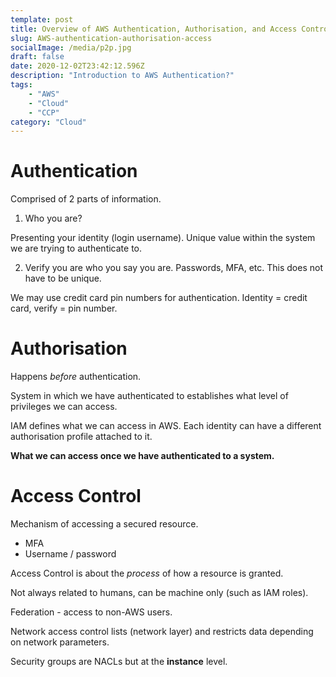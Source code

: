 ```yaml
---
template: post
title: Overview of AWS Authentication, Authorisation, and Access Control
slug: AWS-authentication-authorisation-access
socialImage: /media/p2p.jpg
draft: false
date: 2020-12-02T23:42:12.596Z
description: "Introduction to AWS Authentication?"
tags:
    - "AWS"
    - "Cloud"
    - "CCP"
category: "Cloud"
---
```



# Authentication
Comprised of 2 parts of information.
1. Who you are?

Presenting your identity (login username). Unique value within the system we are trying to authenticate to.

2. Verify you are who you say you are. Passwords, MFA, etc. This does not have to be unique.

We may use credit card pin numbers for authentication. Identity = credit card, verify = pin number.
# Authorisation
Happens _before_ authentication.

System in which we have authenticated to establishes what level of privileges we can access. 

IAM defines what we can access in AWS. Each identity can have a different authorisation profile attached to it.

**What we can access once we have authenticated to a system.**

# Access Control
Mechanism of accessing a secured resource.
* MFA
* Username / password

Access Control is about the _process_ of how a resource is granted.

Not always related to humans, can be machine only (such as IAM roles).

Federation - access to non-AWS users.

Network access control lists (network layer) and restricts data depending on network parameters.

Security groups are NACLs but at the **instance** level.
